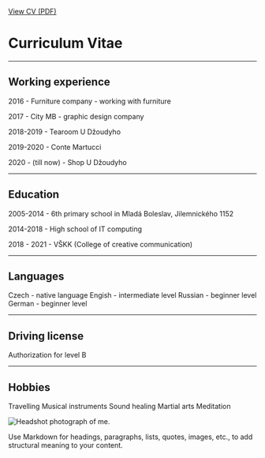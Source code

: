 
[View CV (PDF)](cv-2020-jgagne.pdf)

# Curriculum Vitae

- - -

## Working experience

2016 - Furniture company - working with furniture

2017 - City MB - graphic design company

2018-2019 - Tearoom U Džoudyho

2019-2020 - Conte Martucci

2020 - (till now) - Shop U Džoudyho

- - -

## Education

2005-2014 - 6th primary school in Mladá Boleslav, Jilemnického 1152

2014-2018 - High school of IT computing

2018 - 2021 - VŠKK (College of creative communication)

- - -

## Languages

Czech - native language
Engish - intermediate level
Russian - beginner level
German - beginner level

- - -

## Driving license

Authorization for level B

- - -

## Hobbies

Travelling
Musical instruments
Sound healing
Martial arts
Meditation



![Headshot photograph of me.](img/cv-2020-headshot-jgagne.png)

Use Markdown for headings, paragraphs, lists, quotes, images, etc., to add structural meaning to your content.
